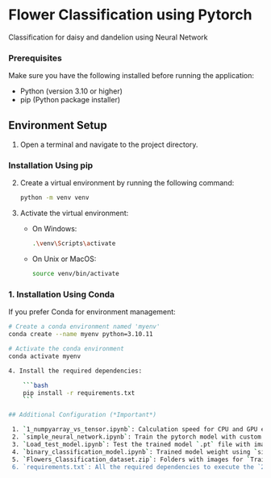 # Flower Classification using Pytorch
Classification for daisy and dandelion using Neural Network

### Prerequisites

Make sure you have the following installed before running the application:

- Python (version 3.10 or higher)
- pip (Python package installer)

## Environment Setup 

1. Open a terminal and navigate to the project directory.

### Installation Using pip

2. Create a virtual environment by running the following command:

    ```bash
    python -m venv venv
    ```

3. Activate the virtual environment:

    - On Windows:

        ```bash
        .\venv\Scripts\activate
        ```

    - On Unix or MacOS:

        ```bash
        source venv/bin/activate
        ```


### 1. Installation Using Conda

If you prefer Conda for environment management:

```bash
# Create a conda environment named 'myenv'
conda create --name myenv python=3.10.11

# Activate the conda environment
conda activate myenv

4. Install the required dependencies:

    ```bash
    pip install -r requirements.txt
    ```

## Additional Configuration (*Important*)

 1. `1_numpyarray_vs_tensor.ipynb`: Calculation speed for CPU and GPU example.
 2. `simple_neural_network.ipynb`: Train the pytorch model with custom dataset using Neural Network.
 3. `Load_test_model.ipynb`: Test the trained model `.pt` file with image or directory having images `test.jpg`.
 4. `binary_classification_model.ipynb`: Trained model weight using `simple_neural_network.ipynb` file.
 5. `Flowers_Classification_dataset.zip`: Folders with images for `Train' `Test` `Validation`.
 6. `requirements.txt`: All the required dependencies to execute the `2` and `3`.


